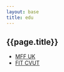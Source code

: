 ```yaml
---
layout: base
title: edu
---
```



## {{page.title}}


* [MFF UK](/edu/mff/)
* [FIT CVUT](/edu/fit-cvut/)

